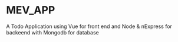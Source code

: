 # MEV_APP
A Todo Application using Vue for front end and Node &amp; nExpress for backeend with Mongodb for database
